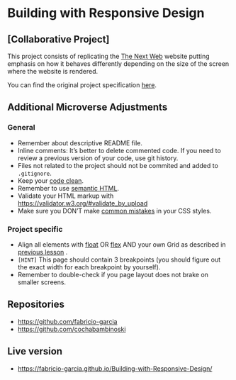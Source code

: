 # Building with Responsive Design

## [Collaborative Project]

This project consists of replicating the [The Next Web](https://thenextweb.com/) website putting emphasis on how it behaves differently depending on the size of the screen where the website is rendered.

You can find the original project specification [here](https://www.theodinproject.com/courses/html5-and-css3/lessons/building-with-responsive-design).

## Additional Microverse Adjustments

### General

- Remember about descriptive README file.
- Inline comments: It’s better to delete commented code. If you need to review a previous version of your code, use git history.
- Files not related to the project should not be commited and added to `.gitignore`.
- Keep your [code clean](https://www.w3schools.com/html/html5_syntax.asp).
- Remember to use [semantic HTML](https://www.w3schools.com/html/html5_semantic_elements.asp).
- Validate your HTML markup with <https://validator.w3.org/#validate_by_upload>
- Make sure you DON’T make [common mistakes](https://speckyboy.com/good-bad-css-practices/) in your CSS styles.

### Project specific

- Align all elements with [float](https://css-tricks.com/all-about-floats/) OR [flex](https://css-tricks.com/snippets/css/a-guide-to-flexbox/) AND your own Grid as described in [previous lesson](https://www.theodinproject.com/courses/html5-and-css3/lessons/css-grids) .
- `[HINT]` This page should contain 3 breakpoints (you should figure out the exact width for each breakpoint by yourself).
- Remember to double-check if you page layout does not brake on smaller screens.

## Repositories

- https://github.com/fabricio-garcia
- https://github.com/cochabambinoski

## Live version

- https://fabricio-garcia.github.io/Building-with-Responsive-Design/